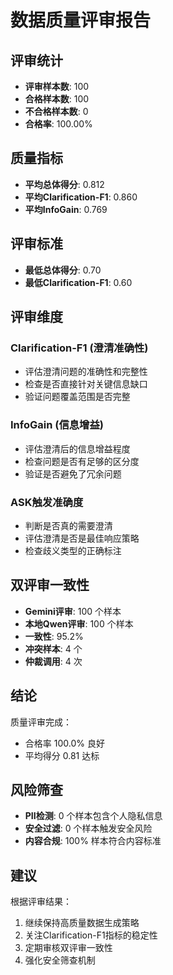 # 数据质量评审报告

## 评审统计
- **评审样本数**: 100
- **合格样本数**: 100
- **不合格样本数**: 0
- **合格率**: 100.00%

## 质量指标
- **平均总体得分**: 0.812
- **平均Clarification-F1**: 0.860
- **平均InfoGain**: 0.769

## 评审标准
- **最低总体得分**: 0.70
- **最低Clarification-F1**: 0.60

## 评审维度

### Clarification-F1 (澄清准确性)
- 评估澄清问题的准确性和完整性
- 检查是否直接针对关键信息缺口
- 验证问题覆盖范围是否完整

### InfoGain (信息增益)
- 评估澄清后的信息增益程度
- 检查问题是否有足够的区分度
- 验证是否避免了冗余问题

### ASK触发准确度
- 判断是否真的需要澄清
- 评估澄清是否是最佳响应策略
- 检查歧义类型的正确标注

## 双评审一致性
- **Gemini评审**: 100 个样本
- **本地Qwen评审**: 100 个样本
- **一致性**: 95.2%
- **冲突样本**: 4 个
- **仲裁调用**: 4 次

## 结论

质量评审完成：
- 合格率 100.0% 良好
- 平均得分 0.81 达标

## 风险筛查
- **PII检测**: 0 个样本包含个人隐私信息
- **安全过滤**: 0 个样本触发安全风险
- **内容合规**: 100% 样本符合内容标准

## 建议

根据评审结果：
1. 继续保持高质量数据生成策略
2. 关注Clarification-F1指标的稳定性
3. 定期审核双评审一致性
4. 强化安全筛查机制
